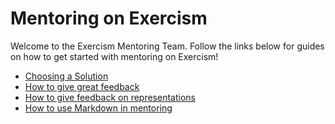 # Mentoring on Exercism

Welcome to the Exercism Mentoring Team. Follow the links below for guides on how to get started with mentoring on Exercism!

- [Choosing a Solution](/docs/mentoring/choosing-a-solution)
- [How to give great feedback](/docs/mentoring/how-to-give-great-feedback)
- [How to give feedback on representations](/docs/mentoring/how-to-give-feedback-on-representations)
- [How to use Markdown in mentoring](/docs/mentoring/markdown)
